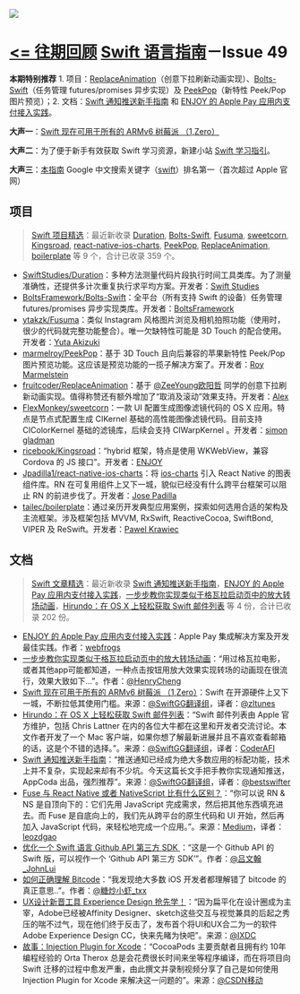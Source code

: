 ![](http://dulema.sinaapp.com/logo/sl-banner.png)

**[<= 往期回顾](https://github.com/ipader/SwiftGuide/blob/master/weekly/README.md)**
[Swift 语言指南](https://github.com/ipader/SwiftGuide)－Issue 49
===
**本期特别推荐** 1. 项目：[ReplaceAnimation](https://github.com/fruitcoder/ReplaceAnimation)（创意下拉刷新动画实现）、[Bolts-Swift](https://github.com/BoltsFramework/Bolts-Swift)（任务管理 futures/promises 异步实现）及 [PeekPop](https://github.com/marmelroy/PeekPop)（新特性 Peek/Pop 图片预览）；2. 文档：[Swift 通知推送新手指南](http://swift.gg/2016/03/15/push-notification-ios/) 和 [ENJOY 的 Apple Pay 应用内支付接入实践](http://geek.csdn.net/news/detail/60849)。

**大声一**：[Swift 现在可用于所有的 ARMv6 树莓派 （1,Zero）](http://swift.gg/2016/03/18/swift-available-on-armv6-raspberry-1-zero/)

**大声二**：为了便于新手有效获取 Swift 学习资源，新建小站 [Swift 学习指引](http://swiftguide.cn)。

**大声三**：[本指南](https://github.com/ipader/SwiftGuide) Google 中文搜索关键字（[swift](https://www.google.com.hk/search?q=swift)）排名第一（首次超过 Apple 官网）


## 项目
> [Swift 项目精选](https://github.com/ipader/SwiftGuide/blob/master/Featured.md)：最近新收录 [Duration](https://github.com/SwiftStudies/Duration), [Bolts-Swift](https://github.com/BoltsFramework/Bolts-Swift), [Fusuma](https://github.com/ytakzk/Fusuma), [sweetcorn](https://github.com/FlexMonkey/sweetcorn), [Kingsroad](https://github.com/ricebook/Kingsroad), [react-native-ios-charts](https://github.com/Jpadilla1/react-native-ios-charts), [PeekPop](https://github.com/marmelroy/PeekPop), [ReplaceAnimation](https://github.com/fruitcoder/ReplaceAnimation), [boilerplate](https://github.com/tailec/boilerplate) 等 9 个，合计已收录 359 个。

* [SwiftStudies/Duration](https://github.com/SwiftStudies/Duration)：多种方法测量代码片段执行时间工具类库。为了测量准确性，还提供多计次重复执行求平均方案。开发者：[Swift Studies](https://github.com/SwiftStudies)
* [BoltsFramework/Bolts-Swift](https://github.com/BoltsFramework/Bolts-Swift)：全平台（所有支持 Swift 的设备）任务管理 futures/promises 异步实现类库。开发者：[BoltsFramework](https://github.com/BoltsFramework)
* [ytakzk/Fusuma](https://github.com/ytakzk/Fusuma)：类似 Instagram 风格图片浏览及相机拍照功能（使用时，很少的代码就完整功能整合）。唯一欠缺特性可能是 3D Touch 的配合使用。开发者：[Yuta Akizuki](https://github.com/ytakzk)
* [marmelroy/PeekPop](https://github.com/marmelroy/PeekPop)：基于 3D Touch 且向后兼容的苹果新特性 Peek/Pop 图片预览功能。这应该是预览功能的一揽子解决方案了。开发者：[Roy Marmelstein](https://github.com/marmelroy)
* [fruitcoder/ReplaceAnimation](https://github.com/fruitcoder/ReplaceAnimation)：基于 [@ZeeYoung欧阳哲](http://weibo.com/zeeya) 同学的创意下拉刷新动画实现。值得称赞还有额外增加了“取消及滚动”效果支持。开发者：[Alex](https://github.com/fruitcoder)
* [FlexMonkey/sweetcorn](https://github.com/FlexMonkey/sweetcorn)：一款 UI 配置生成图像滤镜代码的 OS X 应用。特点是节点式配置生成 CIKernel 基础的高性能图像滤镜代码。目前支持 CIColorKernel 基础的滤镜库，后续会支持 CIWarpKernel 。开发者：[simon gladman](https://github.com/FlexMonkey)
* [ricebook/Kingsroad](https://github.com/ricebook/Kingsroad)：“hybrid 框架，特点是使用 WKWebView，兼容 Cordova 的 JS 接口”。开发者：[ENJOY](https://github.com/ricebook)
* [Jpadilla1/react-native-ios-charts](https://github.com/Jpadilla1/react-native-ios-charts)：将 [ios-charts](https://github.com/danielgindi/ios-charts) 引入 React Native 的图表组件库。RN 在可复用组件上又下一城，貌似已经没有什么跨平台框架可以阻止 RN 的前进步伐了。开发者：[Jose Padilla](https://github.com/Jpadilla1)
* [tailec/boilerplate](https://github.com/tailec/boilerplate)：通过亲历开发典型应用案例，探索如何选用合适的架构及主流框架。涉及框架包括 MVVM, RxSwift, ReactiveCocoa, SwiftBond, VIPER  及 ReSwift。开发者：[Pawel Krawiec](https://github.com/tailec)

## 文档
> [Swift 文章精选](https://github.com/ipader/SwiftGuide/blob/master/Featured-Articles.md)：最近新收录 [Swift 通知推送新手指南](http://swift.gg/2016/03/15/push-notification-ios/)，[ENJOY 的 Apple Pay 应用内支付接入实践](http://geek.csdn.net/news/detail/60849)，[一步步教你实现类似于格瓦拉启动页中的放大转场动画](http://www.jianshu.com/p/8c29fce5a994)，[Hirundo：在 OS X 上轻松获取 Swift 邮件列表](http://swift.gg/2016/03/14/hirundo-mac-app-swift-mailing-lists/) 等 4 份，合计已收录 202 份。

* [ENJOY 的 Apple Pay 应用内支付接入实践](http://geek.csdn.net/news/detail/60849)：Apple Pay 集成解决方案及开发最佳实践。作者：[webfrogs](http://weibo.com/u/1713195262)
* [一步步教你实现类似于格瓦拉启动页中的放大转场动画](http://www.jianshu.com/p/8c29fce5a994)：“用过格瓦拉电影，或者其他app可能都知道，一种点击按钮用放大效果实现转场的动画现在很流行，效果大致如下...”。作者：[@HenryCheng](http://weibo.com/L0veway)
* [Swift 现在可用于所有的 ARMv6 树莓派 （1,Zero）](http://swift.gg/2016/03/18/swift-available-on-armv6-raspberry-1-zero/)：Swift 在开源硬件上又下一城，不断拉低其使用门槛。来源：[@SwiftGG翻译组](http://weibo.com/swiftguide)，译者：[@zltunes](http://weibo.com/u/5019335381)
* [Hirundo：在 OS X 上轻松获取 Swift 邮件列表](http://swift.gg/2016/03/14/hirundo-mac-app-swift-mailing-lists/)：“Swift 邮件列表由 Apple 官方维护，包括 Chris Lattner 在内的各位大牛都在这里和开发者交流讨论。本文作者开发了一个 Mac 客户端，如果你想了解最新进展并且不喜欢查看邮箱的话，这是个不错的选择。”。来源：[@SwiftGG翻译组](http://weibo.com/swiftguide)，译者：[CoderAFI](http://coderafi.github.io)
* [Swift 通知推送新手指南](http://swift.gg/2016/03/15/push-notification-ios/)：“推送通知已经成为绝大多数应用的标配功能，技术上并不复杂，实现起来却有不少坑。今天这篇长文手把手教你实现通知推送，AppCoda 出品，强烈推荐”。来源：[@SwiftGG翻译组](http://weibo.com/swiftguide)，译者：[@bestswifter](http://weibo.com/bestswifter)
* [Fuse 与 React Native 或者 NativeScript 比有什么区别？](https://segmentfault.com/a/1190000004591845)：“你可以说 RN & NS 是自顶向下的：它们先用 JavaScript 完成需求，然后把其他东西填充进去。而 Fuse 是自底向上的，我们先从跨平台的原生代码和 UI 开始，然后再加入 JavaScript 代码，来轻松地完成一个应用。”。来源：[Medium](https://medium.com/@fusetools/how-fuse-differs-from-react-native-and-nativescript-525344f02aaf)，译者：[leozdgao](https://segmentfault.com/u/leozdgao)
* [优化一个 Swift 语言 Github API 第三方 SDK ](http://reviewcode.cn/article.html?reviewId=18)：“这是一个 Github API 的 Swift 版，可以视作一个 ‘Github API 第三方 SDK’”。作者：[@吕文翰_JohnLui](http://weibo.com/balishengmuyuan)
* [如何正确理解 Bitcode](http://mp.weixin.qq.com/s?__biz=MzIwMTYzMzcwOQ==&mid=403331342&idx=1&sn=c0e2b6d127060a802a6f6668e60cabb7#rd)：“我发现绝大多数 iOS 开发者都理解错了 bitcode 的真正意思..”。作者：[@糖炒小虾_txx](http://weibo.com/rpplusplus)
* [UX设计新晋工具 Experience Design 抢先学！](http://meia.me/course/168452)：“因为扁平化在设计圈成为主宰，Adobe已经被Affinity Designer、sketch这些交互与视觉兼具的后起之秀压的喘不过气，现在他们终于反击了，发布首个将UI和UX合二为一的软件Adobe Experience Design CC，快来先睹为快吧”。来源：[@IXDC](http://weibo.com/ixdc)
* [故事：Injection Plugin for Xcode](http://geek.csdn.net/news/detail/61133)：“CocoaPods 主要贡献者且拥有约 10年编程经验的 Orta Therox 总是会花费很长时间来坐等程序编译，而在将项目向 Swift 迁移的过程中愈发严重，由此撰文并录制视频分享了自己是如何使用 Injection Plugin for Xcode 来解决这一问题的”。来源：[@CSDN移动](http://weibo.com/csdnmobile)
